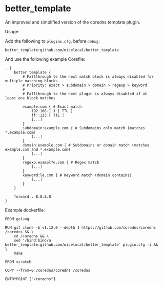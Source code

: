 # better_template

An improved and simplified version of the coredns template plugin.  


Usage:

Add the following to `plugins.cfg`, before `debug`:

```
better_template:github.com/nicelocal/better_template
```

And use the following example Corefile:
```
. {
    better_template {
        # Fallthrough to the next match block is always disabled for multiple matching blocks
        # Priority: exact > subdomain > domain > regexp > keyword
        #
        # Fallthrough to the next plugin is always disabled if at least one block matches

        example.com { # Exact match
            192.168.1.1 [ TTL ]
            ff::123 [ TTL ]
            [...]
        }
        subdomain:example.com { # Subdomains only match (matches *.example.com)
            [...]
        }
        domain:example.com { # Subdomains or domain match (matches example.com and *.example.com)
            [...]
        }
        regexp:exampl?e.com { # Regex match
            [...]
        }
        keyword:le.com { # Keyword match (domain contains)
            [...]
        }
    }

    forward . 8.8.8.8
}
```

Example dockerfile:

```
FROM golang

RUN git clone -b v1.12.0 --depth 1 https://github.com/coredns/coredns /coredns && \
    cd /coredns && \
    sed '/bind:bind/a better_template:github.com/nicelocal/better_template' plugin.cfg -i && \
    make

FROM scratch

COPY --from=0 /coredns/coredns /coredns

ENTRYPOINT ["/coredns"]
```